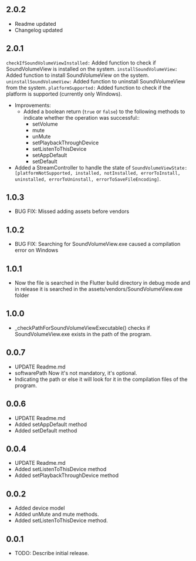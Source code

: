 ## 2.0.2
- Readme updated
- Changelog updated

## 2.0.1
`checkIfSoundVolumeViewInstalled:` Added function to check if SoundVolumeView is installed on the system.
`installSoundVolumeView:` Added function to install SoundVolumeView on the system.
`uninstallSoundVolumeView:` Added function to uninstall SoundVolumeView from the system.
`platformSupported:` Added function to check if the platform is supported (currently only Windows).
- Improvements:
  - Added a boolean return (`true` or `false`) to the following methods to indicate whether the operation was successful::
    - setVolume
    - mute
    - unMute
    - setPlaybackThroughDevice
    - setListenToThisDevice
    - setAppDefault
    - setDefault
- Added a StreamController to handle the state of `SoundVolumeViewState: [platformNotSupported, installed, notInstalled, errorToInstall, uninstalled, errorToUninstall, errorToSaveFileEncoding]`.

## 1.0.3
* BUG FIX: Missed adding assets before vendors

## 1.0.2
* BUG FIX: Searching for SoundVolumeView.exe caused a compilation error on Windows

## 1.0.1
* Now the file is searched in the Flutter build directory in debug mode and in release it is searched in the assets/vendors/SoundVolumeView.exe folder

## 1.0.0
* _checkPathForSoundVolumeViewExecutable() checks if SoundVolumeView.exe exists in the path of the program.

## 0.0.7
* UPDATE Readme.md
* softwarePath Now it's not mandatory, it's optional.
* Indicating the path or else it will look for it in the compilation files of the program.

## 0.0.6
* UPDATE Readme.md
* Added setAppDefault method
* Added setDefault method

## 0.0.4
* UPDATE Readme.md
* Added setListenToThisDevice method
* Added setPlaybackThroughDevice method

## 0.0.2
* Added device model
* Added unMute and mute methods.
* Added setListenToThisDevice method.

## 0.0.1
* TODO: Describe initial release.